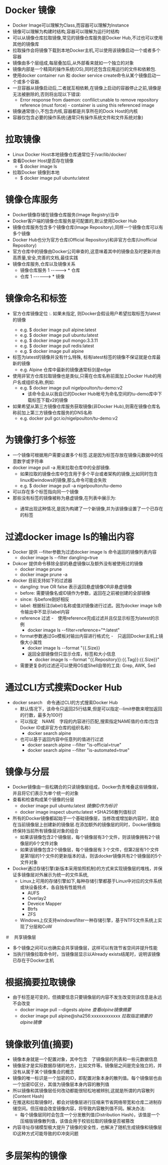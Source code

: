 # Docker 镜像
- Docker Image可以理解为Class,而容器可以理解为Instance
- 镜像可以理解为构建时结构,容器可以理解为运行时结构
- 可以从镜像仓库拉取镜像,常见的镜像仓库服务是Docker Hub,不过也可以使用其他的镜像库
- 拉取操作会将镜像下载到本地Docker主机,可以使用该镜像启动一个或者多个容器
- 镜像由多个层组成,每层叠加后,从外部看来就如一个独立的对象
- 镜像内部是一个精简的操作系统(OS),同时还包含应用运行的文件和依赖包.
- 使用docker container run 和 docker service create命令从某个镜像启动一个或多个容器.
- 一旦容器从镜像启动后,二者就互相依赖,在镜像上启动的容器停止之前,镜像是无法被删除的,否则将出现以下错误:
  - Error response from daemon: confilict:unable to remove repository reference (must force) - container is using this referenced image
- 镜像通常很小,不包含内核,容器都是共享所在的Dock Host的内核
- 容器仅包含必要的操作系统(通常只有操作系统文件和文件系统对象)

# 拉取镜像
- Linux Docker Host本地镜像仓库通常位于/var/lib/docker/<storage-driver>
- 查看Docker Host是否存在镜像
  - $ docker image ls
- 拉取Docker 镜像到本地
  - $ docker image pull ubuntu:latest
 
# 镜像仓库服务
- Docker镜像存储在镜像仓库服务(Image Registry)当中
- Docker客户端的镜像仓库服务是可配置的,默认使用Docker Hub
- 镜像仓库服务包含多个镜像仓库(Image Repository),同样一个镜像仓库可以有多个镜像
- Docker Hub也分为官方仓库(Official Repository)和非官方仓库(Unofficial Repository)
- 官方仓库中的镜像由Docker公司审查的,这意味着其中的镜像会及时更新并由高质量,安全,完善的文档,最佳实践
- 镜像仓库服务,仓库以及镜像关系
  - 镜像仓库服务 1 -----> * 仓库
  - 仓库 1 ------> * 镜像

# 镜像命名和标签
- 官方仓库镜像定位 <repository>:<tag>. 如果未指定<tag>, 则Docker会假设用户希望拉取标签为latest的镜像
  - e.g. $ docker image pull alpine:latest
  - e.g. $ docker image pull ubuntu:latest
  - e.g. $ docker image pull mongo:3.3.11
  - e.g. $ docker image pull redis:latest
  - e.g. $ docker image pull alpine
- 标签为latest的镜像并没有什么特殊, 标有latest标签的镜像不保证就是仓库最新的镜像
  - e.g. Alpine 仓库中最新的镜像通常标剑是edge
- 使用非官方仓库拉取镜像也是类似,只需在仓库名称前面加上Docker Hub的用户名或组织名称,例如:
  - e.g. $ docker image pull nigelpoulton/tu-demo:v2
    - 该命令会从以我自已的Docker Hub帐号为命名空间的tu-demo库中下载标签下载v2的镜像
- 如果希望从第三方镜像仓库服务获取镜像(非Docker Hub),则需在镜像仓库名称前加上第三方镜像仓库服务的DNS名称
  - e.g. docker pull gcr.io/nigelpoulton/tu-demo:v2
  
# 为镜像打多个标签
- 一个镜像可根据用户需要设置多个标签.这是因为标签存放在镜像元数据中的任意数字或字符串
- docker image pull -a 用来拉取仓库中的全部镜像.
  - 如果拉取的镜像仓库中包含用于多个平台或者架构的镜像,比如同时包含linux和windows的镜像,那么命令可能会失败
  - e.g. $ docker image pull -a nigelpoulton/tu-demo
- 可以存在多个标签指向同一个镜像
- 那些没有标签的镜像被称为悬虚镜像,在列表中展示为<none>:<none>
  - 通常出现这种情况,是因为构建了一个新镜像,并为该镜像设置了一个已存在的标签

# 过滤docker image ls的输出内容
- Docker 提供 --filter参数为过滤docker image ls 命令返回的镜像列表内容
  - docker image ls --filter dangling=true
- Dokcer 提供命令移除全部的悬虚镜像以及额外没有被使用过的镜像
  - docker image prune
  - docker image prune -a
- docker 目前支持如下的过滤器
  - dangling: true OR false 表示返回悬虚镜像OR非悬虚镜像
  - before: 需要镜像名或ID镜作为参数，返回在之前被创建的全部镜像
  - since: 与before刚好相反
  - label: 根据标注(label)名称或值对镜像进行过滤。因为docker image ls命令输出中不显示label内容
  - reference 过滤
    -　使用reference完成过滤并且仅显示标签为latest的示例
      - docker image ls --filter=reference="*:latest"
  - format参数通过Go模板对输出内容进行格式化
    -　只返回Docker主机上镜像大小属性
      - docker image ls --format "{{.Size}}
    - 返回全部镜像但只显示仓库，标签和大小信息
      - docker image ls --format "{{.Repository}}:{{.Tag}}:{{.Size}}"
  - 需要更复杂的过滤还可以使用OS或Shell自带的工具: Grep, AWK, Sed
  
# 通过CLI方式搜索Docker Hub
- docker search　命令通过CLI的方式搜索Docker Hub
  - 默认情况下，该命令只返回25行结果,但是可以指定--limit参数来增加返回的行数，最多为100行
  - 可以指定　NAME　字段的内容进行匹配,搜索指定NAME值的仓库(包含Docker ID或非官方仓库的组织名称）
    - docker search alpine
  - 也可以基于返回内容中任意列的值进行过滤
    - docker search alpine --filter "is-official=true"
    - docker search alpine --filter "is-automated=true"

# 镜像与分层
- Docker镜像由一些松耦合的只读镜像层组成，Docker负责堆叠这些镜像层，并且将它们表示为单个统一的对象
- 查看和检查构成某个镜像的分层
  - docker image pull ubuntu:latest *镜像ID作为标识*
  - docker image inspect ubuntu:latest *SHA256散列值标识
- 所有的Docker镜像都起始于一个基础镜像层，当修改或增加新内容时，就会在当前镜像层上创建新的镜像层.在添加额外的镜像层的同时，Docker镜像始终保持当前所有镜像层对象的组合
  - 如果该镜像包含2个镜像层，每个镜像层有3个文件，则该镜像拥有2个镜像层的6个文件对象
  - 如果该镜像包含2个镜像层，每个镜像层有３个文件，但第2层有1个文件是第1层的1个文件的更新版本的话，则该docker镜像共有2个镜像层的5个文件对象
- Docker通过存储引擎(新版本采用愉照机制)的方式来实现镜像层的堆栈，并保证多镜像层对外展示为统一的文件系统,
  - Linux上可用的存储引擎如下,每种存储引擎都基于Linux中对应的文件系统或块设备技术，各自独有性能特点
    - AUFS
    - Overlay2
    - Deveice Mapper
    - Btrfs
    - ZFS  
  - Windows上仅支持windowsfilter一种存储引擎，基于NTFS文件系统上实现了分层和CoW

＃　共享镜像层
- 多个镜像之间可以也确实会共享镜像层，这样可以有效节省空间并提升性能
- 当执行镜像拉取命令时，当镜像层显示以Already exists结尾时，说明该镜像已存在于Docker主机

# 根据摘要拉取镜像
- 由于标签是可变的，但摘要信息只要镜像层的内容不发生改变则该信息是永远不会改变
  - docker image pull --digests alpine *查看alpine镜像摘要*
  - docker image pull alpine@sha256:xxxxxxxxxxxx *拉取指定摘要的alpine镜像*

# 镜像散列值(摘要)
- 镜像本身就是一个配置对象，其中包含　了镜像层的列表和一些元数据信息
- 镜像层才是实际数据存储的地方，比如文件等。镜像层之间是完全独立的，并没有从属于某个镜像集合的概念
- 镜像的唯一标识是一个加密的ID，即配置对象本身的散列值。每个镜像层也由一个加密ID区分，其值为镜像层本身内容的散列值
- 所以镜像和其镜像层任何改动都能很轻松地被辨别,这就是所谓的内容散列(Content Hash)
- 在推送和拉取镜像时，都会对镜像层进行压缩来节省网络带宽和仓库二进制存储空间。但压缩会改变镜像内容，将导致内容散列值不同。解决办法:
  - 每个镜像层同时会包含一个分发散列值(Distribution Hash)，该值是一个压缩版镜像散列值，该值会用于校验拉取的镜像是否被篡改
- 内容寻址存储模型极大提升了镜像的安全性，也解决了随机生成镜像和镜像层ID这种方式可能导致的ID冲突问题

# 多层架构的镜像


      
  
